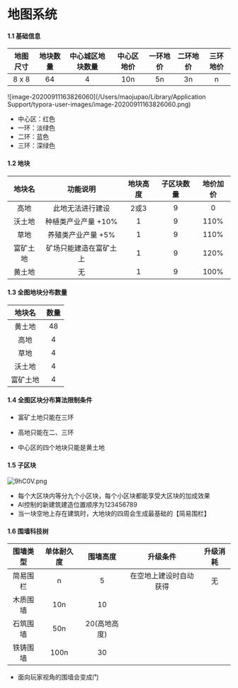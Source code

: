 # 地图系统

#### 1.1 基础信息

| 地图尺寸 | 地块数量 | 中心城区地块数量 | 中心区地价 | 一环地价 | 二环地价 | 三环地价 |
| :------: | :------: | :--: | :--: | :--: | :--: | :--: |
|  8 x 8   |    64    | 4 | 10n | 5n | 3n | n |

![image-20200911163826060](/Users/maojupao/Library/Application Support/typora-user-images/image-20200911163826060.png)

- 中心区：红色
- 一环：淡绿色
- 二环：蓝色
- 三环：深绿色



#### 1.2 地块

|  地块名  |        功能说明        | 地块高度 | 子区块数量 | 地价加价 |
| :------: | :--------------------: | :------: | :--------: | :------: |
|   高地   |    此地无法进行建设    |   2或3   |     9      |    0     |
|  沃土地  |  种植类产业产量 +10%   |    1     |     9      |   110%   |
|   草地   |   养殖类产业产量 +5%   |    1     |     9      |   110%   |
| 富矿土地 | 矿场只能建造在富矿土上 |    1     |     9      |   120%   |
|  黄土地  |           无           |    1     |     9      |   100%   |



#### 1.3 全图地块分布数量

|  地块名  | 数量 |
| :------: | :--: |
|  黄土地  |  48  |
|   高地   |  4   |
|   草地   |  4   |
|  沃土地  |  4   |
| 富矿土地 |  4   |



#### 1.4 全图区块分布算法限制条件

- 富矿土地只能在三环

- 高地只能在二、三环
- 中心区的四个地块只能是黄土地



#### 1.5 子区块

![9hC0V.png](https://wx1.sbimg.cn/2020/09/09/9hC0V.png)



- 每个大区块内等分九个小区块，每个小区块都能享受大区块的加成效果
- AI控制的新建筑建造位置顺序为123456789
- 当一块空地上存在建筑时，大地块的四周会生成最基础的【简易围栏】



#### 1.6 围墙科技树

| 围墙类型 | 单体耐久度 |   围墙高度   |        升级条件        | 升级消耗 |
| :------: | :--------: | :----------: | :--------------------: | :------: |
| 简易围栏 |     n      |      5       | 在空地上建设时自动获得 |    无    |
| 木质围墙 |    10n     |      10      |                        |          |
| 石筑围墙 |    50n     | 20(高地高度) |                        |          |
| 铁铸围墙 |    100n    |      30      |                        |          |

- 面向玩家视角的围墙会变成门